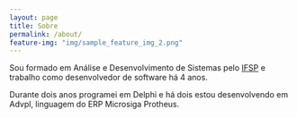 ```yaml
---
layout: page
title: Sobre
permalink: /about/
feature-img: "img/sample_feature_img_2.png"
---
```


Sou formado em An&aacute;lise e Desenvolvimento de Sistemas pelo [IFSP](http://www.ifsp.edu.br/) e trabalho como desenvolvedor de software h&aacute; 4 anos. 

Durante dois anos programei em Delphi e h&aacute; dois estou desenvolvendo em Advpl, linguagem do ERP Microsiga Protheus.